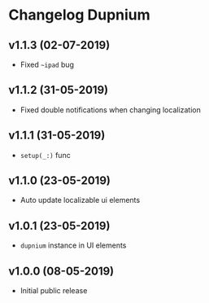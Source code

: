 # Changelog Dupnium

## v1.1.3 (02-07-2019)
- Fixed `~ipad` bug

## v1.1.2 (31-05-2019)
- Fixed double notifications when changing localization

## v1.1.1 (31-05-2019)
- `setup(_:)` func

## v1.1.0 (23-05-2019)
- Auto update localizable ui elements

## v1.0.1 (23-05-2019)
- `dupnium` instance in UI elements

## v1.0.0 (08-05-2019)
- Initial public release
